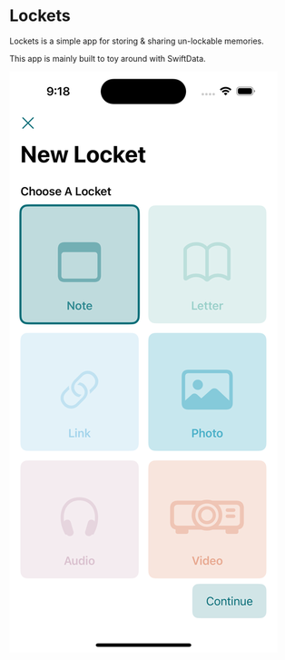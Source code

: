 # Lockets

Lockets is a simple app for storing & sharing un-lockable memories.

This app is mainly built to toy around with SwiftData.


![Screenshot](./pics/screenshot_1.png?raw=true)
